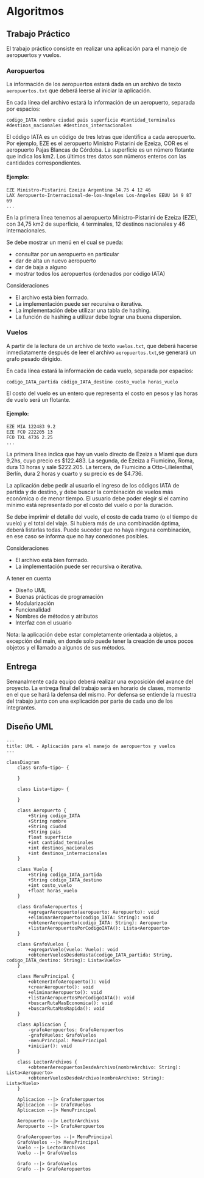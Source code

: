 # Algoritmos

## Trabajo Práctico

El trabajo práctico consiste en realizar una aplicación para el manejo de aeropuertos y
vuelos.

### Aeropuertos
La información de los aeropuertos estará dada en un archivo de texto `aeropuertos.txt` que
deberá leerse al iniciar la aplicación.

En cada línea del archivo estará la información de un aeropuerto, separada por espacios:

```
codigo_IATA nombre ciudad pais superficie #cantidad_terminales #destinos_nacionales #destinos_internacionales
```

El código IATA es un código de tres letras que identifica a cada aeropuerto. Por ejemplo, EZE es el aeropuerto Ministro Pistarini de Ezeiza, COR es el aeropuerto Pajas Blancas de Córdoba. La superficie es un número flotante que indica los km2. Los últimos tres datos son números enteros con las cantidades correspondientes.

#### Ejemplo:

```
EZE Ministro-Pistarini Ezeiza Argentina 34.75 4 12 46
LAX Aeropuerto-Internacional-de-los-Angeles Los-Angeles EEUU 14 9 87 69
...
```

En la primera línea tenemos al aeropuerto Ministro-Pistarini de Ezeiza (EZE), con 34,75 km2 de superficie, 4 terminales, 12 destinos nacionales y 46 internacionales.

Se debe mostrar un menú en el cual se pueda:

- consultar por un aeropuerto en particular
- dar de alta un nuevo aeropuerto
- dar de baja a alguno
- mostrar todos los aeropuertos (ordenados por código IATA)

Consideraciones

- El archivo está bien formado.
- La implementación puede ser recursiva o iterativa.
- La implementación debe utilizar una tabla de hashing.
- La función de hashing a utilizar debe lograr una buena dispersion.

### Vuelos

A partir de la lectura de un archivo de texto `vuelos.txt`, que deberá hacerse inmediatamente después de leer el archivo `aeropuertos.txt`,se generará un grafo pesado dirigido.

En cada línea estará la información de cada vuelo, separada por espacios:

```
codigo_IATA_partida código_IATA_destino costo_vuelo horas_vuelo
```

El costo del vuelo es un entero que representa el costo en pesos y las horas de vuelo será un flotante.

#### Ejemplo:

```
EZE MIA 122483 9.2
EZE FCO 222205 13
FCO TXL 4736 2.25
...
```

La primera línea indica que hay un vuelo directo de Ezeiza a Miami que dura 9,2hs, cuyo precio es $122.483. La segunda, de Ezeiza a Fiumicino, Roma, dura 13 horas y sale $222.205. La tercera, de Fiumicino a Otto-Lilielenthal, Berlín, dura 2 horas y cuarto y su precio es de $4.736.

La aplicación debe pedir al usuario el ingreso de los códigos IATA de partida y de destino, y debe buscar la combinación de vuelos más económica o de menor tiempo. El usuario debe poder elegir si el camino mínimo está representado por el costo del vuelo o por la duración.

Se debe imprimir el detalle del vuelo, el costo de cada tramo (o el tiempo de vuelo) y el total del viaje. Si hubiera más de una combinación óptima, deberá listarlas todas. Puede suceder que no haya ninguna combinación, en ese caso se informa que no hay conexiones posibles.

Consideraciones

- El archivo está bien formado.
- La implementación puede ser recursiva o iterativa.

A tener en cuenta

- Diseño UML
- Buenas prácticas de programación
- Modularización
- Funcionalidad
- Nombres de métodos y atributos
- Interfaz con el usuario

Nota: la aplicación debe estar completamente orientada a objetos, a excepción del main, en
donde solo puede tener la creación de unos pocos objetos y el llamado a algunos de sus
métodos.

## Entrega

Semanalmente cada equipo deberá realizar una exposición del avance del proyecto.
La entrega final del trabajo será en horario de clases, momento en el que se hará la defensa del mismo. Por defensa se entiende la muestra del trabajo junto con una explicación por parte de cada uno de los integrantes.

## Diseño UML

```mermaid
---
title: UML - Aplicación para el manejo de aeropuertos y vuelos
---

classDiagram
    class Grafo~tipo~ {

    }
    
    class Lista~tipo~ {

    }

    class Aeropuerto {
        +String codigo_IATA 
        +String nombre 
        +String ciudad 
        +String pais 
        float superficie 
        +int cantidad_terminales 
        +int destinos_nacionales 
        +int destinos_internacionales
    }

    class Vuelo {
        +String codigo_IATA_partida 
        +String código_IATA_destino 
        +int costo_vuelo 
        +float horas_vuelo
    }
    
    class GrafoAeropuertos {
        +agregarAeropuerto(aeropuerto: Aeropuerto): void
        +eliminarAeropuerto(codigo_IATA: String): void
        +obtenerAeropuerto(codigo_IATA: String): Aeropuerto
        +listarAeropuertosPorCodigoIATA(): Lista<Aeropuerto>
    }

    class GrafoVuelos {
        +agregarVuelo(vuelo: Vuelo): void
        +obtenerVuelosDesdeHasta(codigo_IATA_partida: String, codigo_IATA_destino: String): Lista<Vuelo>
    }
    
    class MenuPrincipal {
        +obtenerInfoAeropuerto(): void
        +crearAeropuerto(): void
        +eliminarAeropuerto(): void
        +listarAeropuertosPorCodigoIATA(): void
        +buscarRutaMasEconomica(): void
        +buscarRutaMasRapida(): void
    }
    
    class Aplicacion {
        -grafoAeropuertos: GrafoAeropuertos
        -grafoVuelos: GrafoVuelos
        -menuPrincipal: MenuPrincipal
        +iniciar(): void
    }
    
    class LectorArchivos {
        +obtenerAereopuertosDesdeArchivo(nombreArchivo: String): Lista<Aeropuerto>
        +obtenerVuelosDesdeArchivo(nombreArchivo: String): Lista<Vuelo>
    }

    Aplicacion --|> GrafoAeropuertos
    Aplicacion --|> GrafoVuelos
    Aplicacion --|> MenuPrincipal
		
    Aeropuerto --|> LectorArchivos
    Aeropuerto --|> GrafoAeropuertos
    
    GrafoAeropuertos --|> MenuPrincipal
    GrafoVuelos --|> MenuPrincipal
    Vuelo --|> LectorArchivos
    Vuelo --|> GrafoVuelos

    Grafo --|> GrafoVuelos
    Grafo --|> GrafoAeropuertos
```